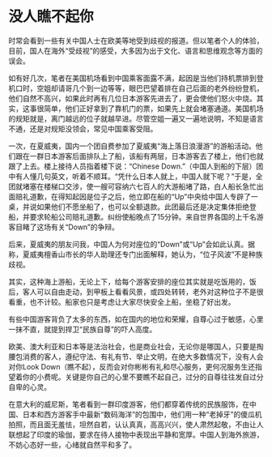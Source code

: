 # 没人瞧不起你

时常会看到一些有关中国人士在欧美等地受到歧视的报道。但以笔者个人的体验，目前，国人在海外“受歧视”的感受，大多因为出于文化、语言和思维观念等方面的误会。 

如有好几次，笔者在美国机场看到中国乘客面露不满，起因是当他们持机票排到登机口时，空姐却请哥几个到一边等等，眼巴巴望着排在自己后面的老外纷纷登机，他们自然不高兴，如果此时再有几位日本游客先进去了，更会使他们怒火中烧。其实，这事很简单，他们正好拿到了靠机门的票，如果先上就会堵塞通道。美国机场的规矩就是，离门越远的位子就越早进。尽管空姐一遍又一遍地说明，不知是语言不通，还是对规矩没领会，常见中国乘客受阻。 

一次，在夏威夷，国内一个团自费参加了夏威夷“海上落日浪漫游”的游船活动。他们跟在一群日本游客后面排队上了船，该船有两层，日本游客去了楼上，他们也就跟了上去。楼上接待人员指着楼下说：“Chinese Down.”（中国人到船的下层）团中有人懂几句英文，听着不顺耳。“凭什么日本人就上，中国人就下呢？”于是，全团就堵塞在楼梯口交涉，使一艘可容纳六七百人的大游船堵了路，白人船长急忙出面赔礼道歉，在得知起因是位子之后，他立即在船的“Up”中央给中国人专辟了一桌，并说如果他们不愿坐船了，也可以全额退款。此团最后还是决定集体拒绝登船，并要求轮船公司赔礼道歉。纠纷使船晚点了15分钟。来自世界各国的上千名游客目睹了这场有关“Down”的争辩。 

后来，夏威夷的朋友问我，中国人为何对座位的“Down”或“Up”会如此认真。据称，夏威夷檀香山市长的华人助理还专门出面解释，她认为，“位子风波”不是种族歧视。 

其实，这种海上游船，无论上下，给每个游客安排的座位其实就是吃饭用的，饭后，客人可以自由走动，到甲板上看看风景，或四处转转，老外对这种位子不是很看重，也不计较。船家也只是考虑让大家尽快安全上船，坐稳了好出发。 

有些中国游客背负了太多的东西，如在国内的地位和荣耀，自尊心过于敏感，心里一抹不直，就提到捍卫“民族自尊”的吓人高度。 

欧美、澳大利亚和日本等是法治社会，也是商业社会，无论你是哪国人，只要是掏腰包消费的客人，遵纪守法、有礼有节、举止文明，在绝大多数情况下，没有人会对你Look Down（瞧不起），反而会对你彬彬有礼和尽心服务，更何况服务生还指望着你的小费呢。关键是你自己的心里不要瞧不起自己，过分的自尊往往发自过分自卑的心灵。 

在意大利的威尼斯，笔者看到一群印度游客，他们都穿着传统的民族服饰，在中国、日本和西方游客手中最新“数码海洋”的包围中，他们用一种“老掉牙”的傻瓜机拍照，而且面无羞怯，坦然自若，认认真真，高高兴兴，使人肃然起敬，不由让人联想起了印度的瑜伽，要求在待人接物中表现出平静和宽厚。中国人到海外旅游，不妨心态好一些，心绪就自然平和多了。